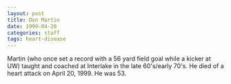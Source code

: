 ```yaml
---
layout: post
title: Don Martin
date: 1999-04-20
categories: staff
tags: heart-disease
---
```

Martin (who once set a record with a 56 yard field goal while a kicker at UW) taught and coached at Interlake in the late 60's/early 70's. He died of a heart attack on April 20, 1999. He was 53.
